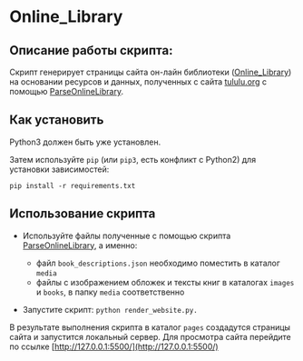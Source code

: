 # Online_Library


## Описание работы скрипта:

Скрипт генерирует страницы сайта он-лайн библиотеки ([Online_Library](https://pavelkolotov.github.io/Online_Library/pages/index1.html)) на основании ресурсов и данных, полученных с сайта 
 [tululu.org](https://tululu.org) с помощью [ParseOnlineLibrary](https://github.com/PavelKolotov/ParseOnlineLibrary).

## Как установить

Python3 должен быть уже установлен.

Затем используйте `pip` (или `pip3`, есть конфликт с Python2) для установки зависимостей:

```
pip install -r requirements.txt
```

## Использование скрипта

- Используйте файлы полученные с помощью скрипта  [ParseOnlineLibrary](https://github.com/PavelKolotov/ParseOnlineLibrary), а именно:
  * файл `book_descriptions.json` необходимо поместить в каталог `media`
  * файлы с изображением обложек и тексты книг в каталогах `images` и `books`, в папку `media` соответственно
  

- Запустите скрипт:
```python render_website.py.```

В результате выполнения скрипта в каталог `pages` создадутся страницы сайта и запустится локальный сервер.
Для просмотра сайта перейдите по ссылке [http://127.0.0.1:5500/](http://127.0.0.1:5500/)